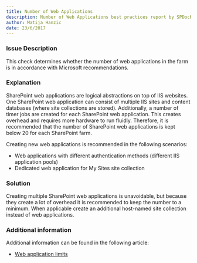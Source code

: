 ```yaml
---
title: Number of Web Applications
description: Number of Web Applications best practices report by SPDocKit determines whether the number of web applications in the farm is in accordance with Microsoft recommendations.
author: Matija Hanzic
date: 23/6/2017
---
```

### Issue Description
This check determines whether the number of web applications in the farm is in accordance with Microsoft recommendations.
### Explanation
SharePoint web applications are logical abstractions on top of IIS websites. One SharePoint web application can consist of multiple IIS sites and content databases (where site collections are stored). Additionally, a number of timer jobs are created for each SharePoint web application. This creates overhead and requires more hardware to run fluidly. Therefore, it is recommended that the number of SharePoint web applications is kept below 20 for each SharePoint farm.

Creating new web applications is recommended in the following scenarios:
* Web applications with different authentication methods (different IIS application pools)
* Dedicated web application for My Sites site collection
### Solution
Creating multiple SharePoint web applications is unavoidable, but because they create a lot of overhead it is recommended to keep the number to a minimum. When applicable create an additional host-named site collection instead of web applications.
### Additional information 
Additional information can be found in the following article:
* [Web application limits](https://technet.microsoft.com/en-us/library/cc262787%28v=office.16%29.aspx?f=255&MSPPError=-2147217396#WebApplication)